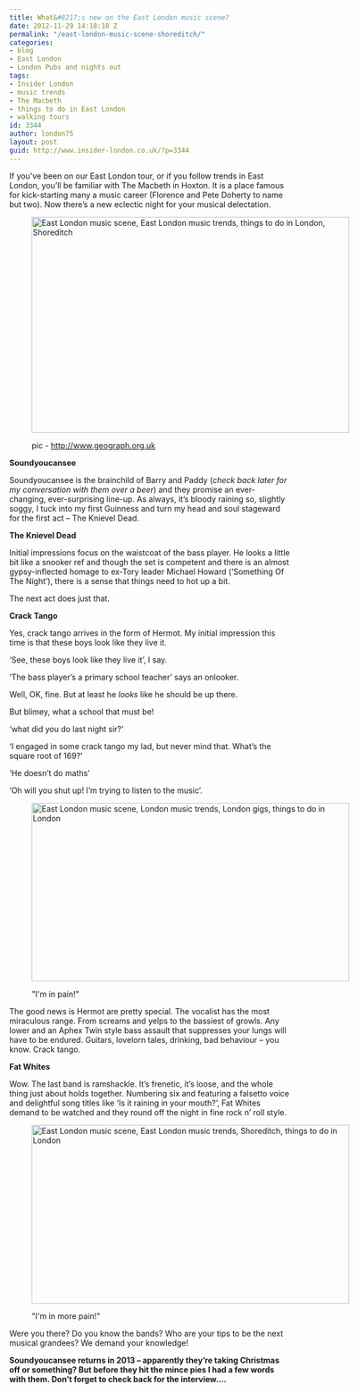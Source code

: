 ```yaml
---
title: What&#8217;s new on the East London music scene?
date: 2012-11-29 14:18:18 Z
permalink: "/east-london-music-scene-shoreditch/"
categories:
- blog
- East London
- London Pubs and nights out
tags:
- Insider London
- music trends
- The Macbeth
- things to do in East London
- walking tours
id: 3344
author: london75
layout: post
guid: http://www.insider-london.co.uk/?p=3344
---
```


If you’ve been on our East London tour, or if you follow trends in East London, you’ll be familiar with The Macbeth in Hoxton. It is a place famous for kick-starting many a music career (Florence and Pete Doherty to name but two). Now there’s a new eclectic night for your musical delectation.<figure id="attachment_3363" style="width: 569px" class="wp-caption alignnone">

[<img class="size-full wp-image-3363" src="/wp-content/uploads/2012/11/Macbeth-Ext.jpg" alt="East London music scene, East London music trends, things to do in London, Shoreditch" width="569" height="387" />](/wp-content/uploads/2012/11/Macbeth-Ext.jpg)<figcaption class="wp-caption-text">pic - http://www.geograph.org.uk</figcaption></figure>

**Soundyoucansee**

Soundyoucansee is the brainchild of Barry and Paddy (_check back later for my conversation with them over a beer_) and they promise an ever-changing, ever-surprising line-up. As always, it’s bloody raining so, slightly soggy, I tuck into my first Guinness and turn my head and soul stageward for the first act &#8211; The Knievel Dead.

**The Knievel Dead**

Initial impressions focus on the waistcoat of the bass player. He looks a little bit like a snooker ref and though the set is competent and there is an almost gypsy-inflected homage to ex-Tory leader Michael Howard (‘Something Of The Night’), there is a sense that things need to hot up a bit.

The next act does just that.

**Crack Tango**

Yes, crack tango arrives in the form of Hermot. My initial impression this time is that these boys look like they live it.

‘See, these boys look like they live it’, I say.

‘The bass player’s a primary school teacher’ says an onlooker.

Well, OK, fine. But at least he _looks_ like he should be up there.

But blimey, what a school that must be!

‘what did you do last night sir?’

‘I engaged in some crack tango my lad, but never mind that. What’s the square root of 169?’

‘He doesn’t do maths’

‘Oh will you shut up! I’m trying to listen to the music’.<figure id="attachment_3360" style="width: 569px" class="wp-caption alignnone">

[<img class="size-full wp-image-3360" src="/wp-content/uploads/2012/11/Hermot1.jpg" alt="East London music scene, London music trends, London gigs, things to do in London" width="569" height="320" />](/wp-content/uploads/2012/11/Hermot1.jpg)<figcaption class="wp-caption-text">"I'm in pain!"</figcaption></figure>

The good news is Hermot are pretty special. The vocalist has the most miraculous range. From screams and yelps to the bassiest of growls. Any lower and an Aphex Twin style bass assault that suppresses your lungs will have to be endured. Guitars, lovelorn tales, drinking, bad behaviour &#8211; you know. Crack tango.

**Fat Whites**

Wow. The last band is ramshackle. It’s frenetic, it’s loose, and the whole thing just about holds together. Numbering six and featuring a falsetto voice and delightful song titles like ‘Is it raining in your mouth?’, Fat Whites demand to be watched and they round off the night in fine rock n&#8217; roll style.<figure id="attachment_3365" style="width: 569px" class="wp-caption alignnone">

[<img class="size-full wp-image-3365" src="/wp-content/uploads/2012/11/Fat-Whites.jpg" alt="East London music scene, East London music trends, Shoreditch, things to do in London" width="569" height="320" />](/wp-content/uploads/2012/11/Fat-Whites.jpg)<figcaption class="wp-caption-text">"I'm in more pain!"</figcaption></figure>

Were you there? Do you know the bands? Who are your tips to be the next musical grandees? We demand your knowledge!

**Soundyoucansee returns in 2013 &#8211; apparently they&#8217;re taking Christmas off or something? But before they hit the mince pies I had a few words with them. Don&#8217;t forget to check back for the interview&#8230;.**

&nbsp;
